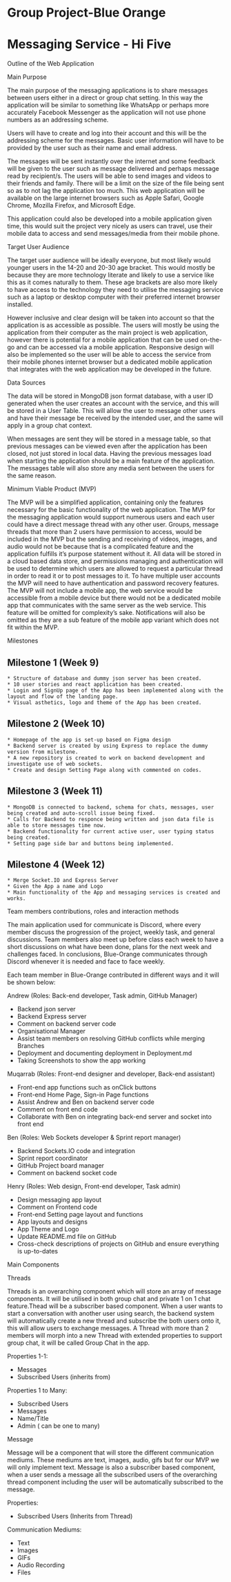 # Group Project-Blue Orange
# Messaging Service - Hi Five

Outline of the Web Application

Main Purpose

The main purpose of the messaging applications is to share messages between users either in a direct or group chat setting. In this way the application will be similar to something like WhatsApp or perhaps more accurately Facebook Messenger as the application will not use phone numbers as an addressing scheme.

Users will have to create and log into their account and this will be the addressing scheme for the messages. Basic user information will have to be provided by the user such as their name and email address.

The messages will be sent instantly over the internet and some feedback will be given to the user such as message delivered and perhaps message read by recipient/s. The users will be able to send images and videos to their friends and family. There will be a limit on the size of the file being sent so as to not lag the application too much. This web application will be available on the large internet browsers such as Apple Safari, Google Chrome, Mozilla Firefox, and Microsoft Edge.

This application could also be developed into a mobile application given time, this would suit the project very nicely as users can travel, use their mobile data to access and send messages/media from their mobile phone.


Target User Audience

The target user audience will be ideally everyone, but most likely would younger users in the 14-20 and 20-30 age bracket. This would mostly be because they are more technology literate and likely to use a service like this as it comes naturally to them. These age brackets are also more likely to have access to the technology they need to utilise the messaging service such as a laptop or desktop computer with their preferred internet browser installed.

However inclusive and clear design will be taken into account so that the application is as accessible as possible. The users will mostly be using the application from their computer as the main project is web application, however there is potential for a mobile application that can be used on-the-go and can be accessed via a mobile application. Responsive design will also be implemented so the user will be able to access the service from their mobile phones internet browser but a dedicated mobile application that integrates with the web application may be developed in the future.


Data Sources

The data will be stored in MongoDB json format database, with a user ID generated when the user creates an account with the service, and this will be stored in a User Table. This will allow the user to message other users and have their message be received by the intended user, and the same will apply in a group chat context. 

When messages are sent they will be stored in a message table, so that previous messages can be viewed even after the application has been closed, not just stored in local data. Having the previous messages load when starting the application should be a main feature of the application. The messages table will also store any media sent between the users for the same reason.


Minimum Viable Product (MVP)

The MVP will be a simplified application, containing only the features necessary for the basic functionality of the web application. The MVP for the messaging application would support numerous users and each user could have a direct message thread with any other user. Groups, message threads that more than 2 users have permission to access, would be included in the MVP but the sending and receiving of videos, images, and audio would not be because that is a complicated feature and the application fulfills it’s purpose statement without it. All data will be stored in a cloud based data store, and permissions managing and authentication will be used to determine which users are allowed to request a particular thread in order to read it or to post messages to it. To have multiple user accounts the MVP will need to have authentication and password recovery features. The MVP will not include a mobile app, the web service would be accessible from a mobile device but there would not be a dedicated mobile app that communicates with the same server as the web service. This feature will be omitted for complexity’s sake. Notifications will also be omitted as they are a sub feature of the mobile app variant which does not fit within the MVP.

Milestones

## Milestone 1 (Week 9)
    * Structure of database and dummy json server has been created.
    * 10 user stories and react application has been created.
    * Login and SignUp page of the App has been implemented along with the layout and flow of the landing page.
    * Visual asthetics, logo and theme of the App has been created.

## Milestone 2 (Week 10)
    * Homepage of the app is set-up based on Figma design
    * Backend server is created by using Express to replace the dummy version from milestone.
    * A new repository is created to work on backend development and investigate use of web sockets.
    * Create and design Setting Page along with commented on codes.

## Milestone 3 (Week 11)
    * MongoDB is connected to backend, schema for chats, messages, user being created and auto-scroll issue being fixed.
    * Calls for Backend to responce being written and json data file is able to store messages time now.
    * Backend functionality for current active user, user typing status being created.
    * Setting page side bar and buttons being implemented.

## Milestone 4 (Week 12)
    * Merge Socket.IO and Express Server
    * Given the App a name and Logo
    * Main functionality of the App and messaging services is created and works.

Team members contributions, roles and interaction methods

The main application used for communicate is Discord, where every member discuss the progression of the project, weekly task, and general discussions. Team members also meet up before class each week to have a short discussions on what have been done, plans for the next week and challenges faced. In conclusions, Blue-Orange communicates through Discord whenever it is needed and face to face weekly. 

Each team member in Blue-Orange contributed in different ways and it will be shown below:

Andrew (Roles: Back-end developer, Task admin, GitHub Manager)
-   Backend json server
-	Backend Express server
-	Comment on backend server code
-	Organisational Manager
-	Assist team members on resolving GitHub conflicts while merging Branches
-	Deployment and documenting deployment in Deployment.md
-   Taking Screenshots to show the app working

Muqarrab (Roles: Front-end designer and developer, Back-end assistant)
-	Front-end app functions such as onClick buttons
-	Front-end Home Page, Sign-in Page functions
-	Assist Andrew and Ben on backend server code
-	Comment on front end code
-	Collaborate with Ben on integrating back-end server and socket into front end

Ben (Roles: Web Sockets developer & Sprint report manager)
-   Backend Sockets.IO code and integration
-   Sprint report coordinator
-	GitHub Project board manager
-	Comment on backend socket code

Henry (Roles: Web design, Front-end developer, Task admin)
-	Design messaging app layout 
-	Comment on Frontend code
-	Front-end Setting page layout and functions
-	App layouts and designs
-	App Theme and Logo
-	Update README.md file on GitHub
-	Cross-check descriptions of projects on GitHub and ensure everything is up-to-dates

Main Components

Threads

Threads is an overarching component which will store an array of message components. It will be utilised in both group chat and private 1 on 1 chat feature.Thead will be a subscriber based component. When a user wants to start a conversation with another user using search, the backend system will automatically create a new thread and subscribe the both users onto it, this will allow users to exchange messages. A Thread with more than 2 members will morph into a new Thread with extended properties to support group chat, it will be called Group Chat in the app.

Properties 1-1:

- Messages
- Subscribed Users (inherits from)

Properties 1 to Many:

- Subscribed Users
- Messages
- Name/Title
- Admin ( can be one to many)


Message

Message will be a component that will store the different communication mediums. These mediums are text, images, audio, gifs but for our MVP we will only implement text. Message is also a subscriber based component, when a user sends a message all the subscribed users of the overarching thread component including the user will be automatically subscribed to the message.


Properties:
- Subscribed Users (Inherits from Thread)

Communication Mediums:

- Text
- Images
- GIFs
- Audio Recording
- Files
